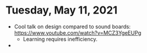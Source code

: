 # Tuesday, May 11, 2021

 - Cool talk on design compared to sound boards: https://www.youtube.com/watch?v=MCZ3YgeEUPg
   - Learning requires inefficiency. 
 - 